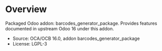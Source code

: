 # Overview

Packaged Odoo addon: barcodes_generator_package. Provides features documented in upstream Odoo 16 under this addon.

- Source: OCA/OCB 16.0, addon barcodes_generator_package
- License: LGPL-3
